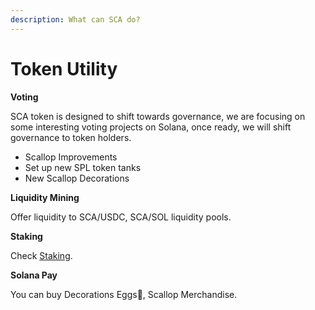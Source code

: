 ```yaml
---
description: What can SCA do?
---
```


# Token Utility

**Voting**

SCA token is designed to shift towards governance, we are focusing on some interesting voting projects on Solana, once ready, we will shift governance to token holders.

* Scallop Improvements
* Set up new SPL token tanks
* New Scallop Decorations

**Liquidity Mining**

Offer liquidity to SCA/USDC, SCA/SOL liquidity pools.

**Staking**

Check [Staking](staking.md).

**Solana Pay**

You can buy Decorations Eggs🥚, Scallop Merchandise.&#x20;
